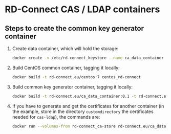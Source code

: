 RD-Connect CAS / LDAP containers
================================

Steps to create the common key generator container
--------------------------------------------

1. Create data container, which will hold the storage:

	```bash
	docker create -v /etc/rd-connect_keystore --name ca_data_container centos:7 /bin/true
	```

2. Build CentOS common container, tagging it locally:

	```bash
	docker build -t rd-connect.eu/centos:7 centos_rd-connect
	```

3. Build common key generator container, tagging it locally:

	```bash
	docker build -t rd-connect.eu/ca_data_container:0.1 -t rd-connect.eu/ca_data_container:latest rd-connect-common-key-generator
	```

4. If you have to generate and get the certificates for another container (in the example, store in the directory `customdirectory` the certificates needed for `cas-ldap`), the commands are:

	```bash
	docker run --volumes-from rd-connect_ca-store rd-connect.eu/ca_data_container cas-ldap > cas-ldap-certs.tar
	
	```
